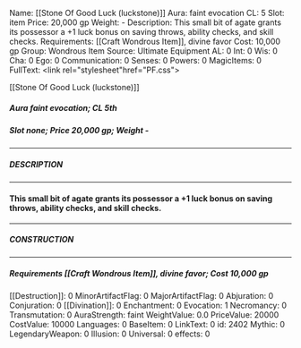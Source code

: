 Name: [[Stone Of Good Luck (luckstone)]]
Aura: faint evocation
CL: 5
Slot: item
Price: 20,000 gp
Weight: -
Description: This small bit of agate grants its possessor a +1 luck bonus on saving throws, ability checks, and skill checks.
Requirements: [[Craft Wondrous Item]], divine favor
Cost: 10,000 gp
Group: Wondrous Item
Source: Ultimate Equipment
AL: 0
Int: 0
Wis: 0
Cha: 0
Ego: 0
Communication: 0
Senses: 0
Powers: 0
MagicItems: 0
FullText: <link rel="stylesheet"href="PF.css"><div class="heading"><p class="alignleft">[[Stone Of Good Luck (luckstone)]]</p><div style="clear: both;"></div></div><div><h5><b>Aura </b>faint evocation; <b>CL </b>5th</h5><h5><b>Slot </b>none; <b>Price </b>20,000 gp; <b>Weight </b>-</h5></div><hr/><div><h5><b>DESCRIPTION</b></h5></div><hr/><div><h4><p>This small bit of agate grants its possessor a +1 luck bonus on saving throws, ability checks, and skill checks.</p></h4></div><hr/><div><h5><b>CONSTRUCTION</b></h5></div><hr/><div><h5><b>Requirements </b>[[Craft Wondrous Item]], <i>divine favor</i>; <b>Cost </b>10,000 gp</h5></div>
[[Destruction]]: 0
MinorArtifactFlag: 0
MajorArtifactFlag: 0
Abjuration: 0
Conjuration: 0
[[Divination]]: 0
Enchantment: 0
Evocation: 1
Necromancy: 0
Transmutation: 0
AuraStrength: faint
WeightValue: 0.0
PriceValue: 20000
CostValue: 10000
Languages: 0
BaseItem: 0
LinkText: 0
id: 2402
Mythic: 0
LegendaryWeapon: 0
Illusion: 0
Universal: 0
effects: 0
